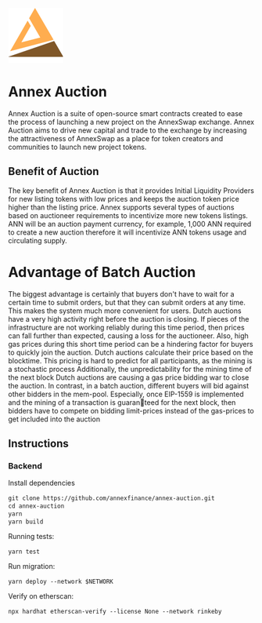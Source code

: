 ![aneex logo](./assets/logo.svg)  

# Annex Auction

Annex Auction is a suite of open-source smart contracts created to ease the process of launching a new project on the AnnexSwap exchange. 
Annex Auction aims to drive new capital and trade to the exchange by increasing the attractiveness of AnnexSwap as a place for token creators and communities to launch new project tokens.


## Benefit of Auction

The key benefit of Annex Auction is that it provides Initial Liquidity 
Providers for new listing tokens with low prices and keeps the auction token price higher than the listing price.
Annex supports several types of auctions based on auctioneer requirements to incentivize more new tokens listings.
ANN will be an auction payment currency, for example, 1,000 ANN required to create a new auction therefore it will incentivize ANN tokens usage and circulating supply.



# Advantage of Batch Auction

The biggest advantage is certainly that buyers don't have to wait for a certain time to submit orders, but that they can submit orders at any time. This makes the system much more convenient for users.
Dutch auctions have a very high activity right before the auction is closing. If pieces of the infrastructure are not working reliably during this time period, then prices can fall further than expected, causing a loss for the auctioneer. Also, high gas prices during this short time period can be a hindering factor for buyers to quickly join the auction.
Dutch auctions calculate their price based on the blocktime. This pricing is hard to predict for all participants, as the mining is a stochastic process Additionally, the unpredictability for the mining time of the next block Dutch auctions are causing a gas price bidding war to close the auction. In contrast, in a batch auction, different buyers will bid against other bidders in the mem-pool. 
Especially, once EIP-1559 is implemented and the mining of a transaction is guaranteed for the next block, then bidders have to compete on bidding limit-prices instead 
of the gas-prices to get included into the auction

## Instructions

### Backend

Install dependencies

```
git clone https://github.com/annexfinance/annex-auction.git
cd annex-auction
yarn
yarn build
```

Running tests:

```
yarn test
```

Run migration:

```
yarn deploy --network $NETWORK
```

Verify on etherscan:

```
npx hardhat etherscan-verify --license None --network rinkeby
```